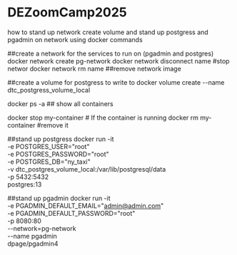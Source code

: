 # DEZoomCamp2025
how to stand up network create volume and stand up postgress and pgadmin on network using docker commands

##create a network for the services to run on (pgadmin and postgres)
docker network create pg-network
docker network disconnect name #stop networ
docker network rm name ##remove network image

##create a volume for postgress to write to 
docker volume create --name dtc_postgress_volume_local 


docker ps -a ## show all containers

docker stop my-container  # If the container is running
docker rm my-container #remove it


##stand up postgress
docker run -it \
  -e POSTGRES_USER="root" \
  -e POSTGRES_PASSWORD="root" \
  -e POSTGRES_DB="ny_taxi" \
  -v dtc_postgres_volume_local:/var/lib/postgresql/data \
  -p 5432:5432 \
  postgres:13

##stand up pgadmin
  docker run -it \
  -e PGADMIN_DEFAULT_EMAIL="admin@admin.com" \
  -e PGADMIN_DEFAULT_PASSWORD="root" \
  -p 8080:80 \
  --network=pg-network \
  --name pgadmin \
    dpage/pgadmin4

